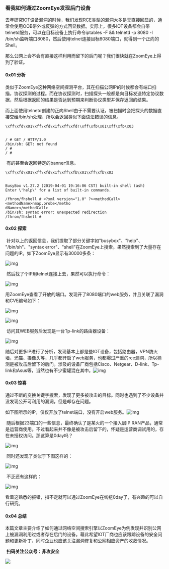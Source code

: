 ### 看我如何通过ZoomEye发现后门设备

​		去年研究IOT设备漏洞的时候，我们发现RCE类型的漏洞大多是无直接回显的，通常会使用OOB带外或反弹的方式回显数据。实际上，很多IOT设备都会自带telnetd服务，可以在目标设备上执行命令iptables -F && telnetd -p 8080 -l /bin/sh监听端口8080，然后使用telnet连接目标8080端口，就得到一个正向的Shell。

​		那么公网上会不会有直接这样利用而留下的后门呢？我们很快就在ZoomEye上得到了验证。

#### **0x01 分析**

​		类似于ZoomEye这种网络空间探测平台，其在扫描公网IP的时候都会有端口扫描，协议探测的过程。而在协议探测时，扫描探头一般都是向目标发送特定协议数据，然后根据返回的结果是否达到预期来判断协议类型并保存返回的结果。

​		而上面使用telnetd创建的正向Shell由于不需要认证，被扫描时会把探头的数据直接交给/bin/sh处理，所以会返回类似下面语法错误的信息。

```shell
\xff\xfd\x01\xff\xfd\x1f\xff\xfd!\xff\xfb\x01\xff\xfb\x03


/ # GET / HTTP/1.0
/bin/sh: GET: not found
/ # 
/ #
```

​		有的甚至会返回特定的banner信息。

```shell
\xff\xfd\x01\xff\xfd\x1f\xff\xfb\x01\xff\xfb\x03


BusyBox v1.27.2 (2019-04-01 19:16:06 CST) built-in shell (ash)
Enter \'help\' for a list of built-in commands.

/fhrom/fhshell # <?xml version="1.0" ?><methodCall><methodName>nmap.probe</metho
dName></methodCall>
/bin/sh: syntax error: unexpected redirection
/fhrom/fhshell #
```

#### **0x02 探索**

​		针对以上的返回信息，我们提取了部分关键字如"busybox"、"help"、 "/bin/sh"、"syntax error"、"shell"在ZoomEye上搜索。果然搜索到了大量存在问题的IP。如下ZoomEye显示有30000多条：

![img](https://mmbiz.qpic.cn/mmbiz_png/ibXzNXqPKUhwtR1dGd2icC4LIdzxb9Ic3CYBMxuaIjHrhTYwB4iaics3ILnBfS8sibnZ5pCdThojhTWhdHOS7jtlKww/640?wx_fmt=png)

​		然后找了个IP用telnet连接上去，果然可以执行命令：

![img](https://mmbiz.qpic.cn/mmbiz_png/ibXzNXqPKUhwtR1dGd2icC4LIdzxb9Ic3CUBFJEr89GEibrCdZAxGQN6p53abJkuEJCozQxJicz3DWnmgDwjntibHRA/640?wx_fmt=png)

​		用ZoomEye查看了开放的端口。发现开了8080端口的web服务，并且关联了漏洞和CVE编号如下：

![img](https://mmbiz.qpic.cn/mmbiz_png/ibXzNXqPKUhwtR1dGd2icC4LIdzxb9Ic3CQvHsO1L9qQ7ibtBDbuuCBicRRL6G9znMAJlxZy6BPXl9EVBDQMKrurhw/640?wx_fmt=png)

![img](https://mmbiz.qpic.cn/mmbiz_png/ibXzNXqPKUhwtR1dGd2icC4LIdzxb9Ic3CThsSLsCY1j5JzF8MPYwKyMCVcNPfpmeJptxKLNXicWMKQnicSFeyceJA/640?wx_fmt=png)

​		访问其WEB服务后发现是一台Tp-link的路由器设备：

![img](https://mmbiz.qpic.cn/mmbiz_png/ibXzNXqPKUhwtR1dGd2icC4LIdzxb9Ic3CxUwSib4C8oQWibkmcp2a1UXlUoictDYic7oajCnxwKAwlyBn9c9uCdTbiaQ/640?wx_fmt=png)

​		随后对更多IP进行了分析，发现基本上都是些IOT设备，包括路由器，VPN防火墙，光猫、摄像头等，几乎都开启了web服务，也都爆过严重的rce漏洞，所以猜测是被攻击后留下的后门。涉及的设备厂商包括Cisco、Netgear、D-link、Tp-link和Asus等，当然也有不少蜜罐混在其中。![img](https://mmbiz.qpic.cn/mmbiz_png/ibXzNXqPKUhwtR1dGd2icC4LIdzxb9Ic3CnPlicbNlwEziam2uD3ibzFPClAvSyCeCHMjh8uHFWMZMraYc6EwqWC0AA/640?wx_fmt=png)

#### **0x03 惊喜**

​		通过不断的变换关键字搜索，发现了更多被攻击的目标。同时也遇到了不少设备并没发现公开可利用的漏洞，但是却存在问题。

如下图所示的IP，仅仅开放了telnet端口，没有开启web服务。![img](https://mmbiz.qpic.cn/mmbiz_png/ibXzNXqPKUhwtR1dGd2icC4LIdzxb9Ic3CQp6ibQYHTiaqx7TjPsfK0PyHV8gmMBPxmqUbl4AjFkFkOgEoyBCZNS8w/640?wx_fmt=png)

​		随后根据23端口的一些信息，最终确认了是某火的一个接入层IP RAN产品，通常是运营商使用。不过看起来并不像是被攻击后留下的，怀疑是运营商调试用的，存在未授权访问。那这算是0day吗？

![img](https://mmbiz.qpic.cn/mmbiz_png/ibXzNXqPKUhwtR1dGd2icC4LIdzxb9Ic3CSzEx3suHQc2DqMBsfiaBW6fvx9xaRDnPorZNVQoib73Dj3tYwbxF7Hcg/640?wx_fmt=png)

​		同时还发现了类似于下图这样的：

![img](https://mmbiz.qpic.cn/mmbiz_png/ibXzNXqPKUhwtR1dGd2icC4LIdzxb9Ic3CJ5RibTh6LWzC2BcA5oCEyWN0IGjHPbntNGCW7UFL76c42z5krN31yNQ/640?wx_fmt=png)

​		不乏还有这样的：

![img](https://mmbiz.qpic.cn/mmbiz_png/ibXzNXqPKUhwtR1dGd2icC4LIdzxb9Ic3ChPWW1xwuu4k26BAGOTdUKnlUiaSLkVnicO35FUiaL25EKCGJGp9uBGGzQ/640?wx_fmt=png)

​		看着这熟悉的报错，指不定就可以通过ZoomEye在线挖0day了，有兴趣的可以自行研究。

#### **0x04 总结**

本篇文章主要介绍了如何通过网络空间搜索引擎以ZoomEye为例发现并识别公网上被漏洞利用过或者存在后门的设备。藉此希望IOT厂商也应该跟踪设备的安全问题和更新补丁，同时企业也应该关注漏洞修复和公网相应资产的收敛情况。

​                                                                                            **扫码关注公众号：非攻安全**

![](https://mmbiz.qpic.cn/mmbiz_jpg/ibXzNXqPKUhwkMZicfsXwZf7506dGaC5pTJ8GAqUZSRbzaBWHm4sOZITciapRUibfWYC0Q9NqnZMicRDY6BxfpbHbfg/0?wx_fmt=jpeg)
